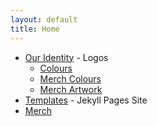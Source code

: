 ```yaml
---
layout: default
title: Home
---
```


- [Our Identity](https://github.com/selfdriven-foundation/resources/tree/main/our-identity) - Logos
    - [Colours](/colours/)
    - [Merch Colours](/colours-merch/)
    - [Merch Artwork](https://github.com/selfdriven-foundation/resources/tree/main/merch/artwork)
- [Templates](https://github.com/selfdriven-foundation/resources/tree/main/templates) - Jekyll Pages Site
- [Merch](/merch/)

